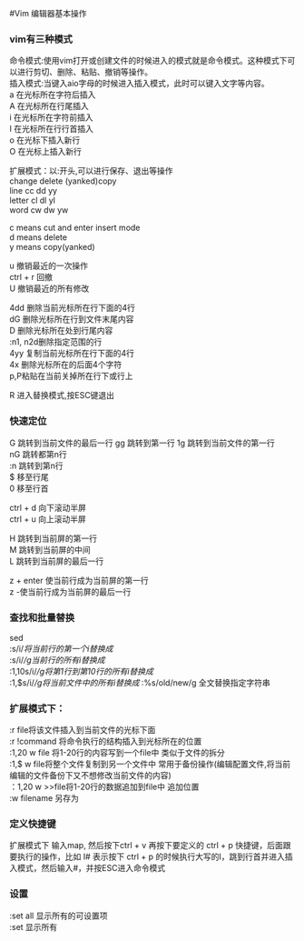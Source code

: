 #Vim 编辑器基本操作  
### vim有三种模式  
命令模式:使用vim打开或创建文件的时候进入的模式就是命令模式。这种模式下可以进行剪切、删除、粘贴、撤销等操作。  
插入模式:当键入aio字母的时候进入插入模式，此时可以键入文字等内容。  
a 在光标所在字符后插入  
A 在光标所在行尾插入  
i 在光标所在字符前插入  
I 在光标所在行行首插入  
o 在光标下插入新行  
O 在光标上插入新行  
  
扩展模式：以:开头,可以进行保存、退出等操作  
			change		delete		(yanked)copy  
line		cc			dd			yy  
letter		cl			dl			yl  
word		cw			dw			yw  

c means cut and enter insert mode  
d means delete  
y means copy(yanked)  

u 撤销最近的一次操作  
ctrl + r 回撤  
U  撤销最近的所有修改  

4dd 删除当前光标所在行下面的4行  
dG 删除光标所在行到文件末尾内容  
D 删除光标所在处到行尾内容  
:n1, n2d删除指定范围的行  
4yy 复制当前光标所在行下面的4行  
4x	删除光标所在的后面4个字符  
p,P粘贴在当前关掉所在行下或行上  

R 进入替换模式,按ESC键退出  

### 快速定位
G 跳转到当前文件的最后一行 
gg 跳转到第一行 
1g 跳转到当前文件的第一行  
nG 跳转都第n行   
:n 跳转到第n行  
$ 移至行尾  
0 移至行首  

ctrl + d 向下滚动半屏  
ctrl + u 向上滚动半屏  

H	跳转到当前屏的第一行  
M	跳转到当前屏的中间  
L	跳转到当前屏的最后一行  

z + enter 使当前行成为当前屏的第一行  
z -使当前行成为当前屏的最后一行  

### 查找和批量替换
sed  
:s/i/_将当前行的第一个i替换成_  
:s/i/_/g当前行的所有i替换成_  
:1,10s/i/_/g将第1行到第10行的所有i替换成_  
:1,$s/i/_/g将当前文件中的所有i替换成_
:%s/old/new/g 全文替换指定字符串    

### 扩展模式下：  
:r file将该文件插入到当前文件的光标下面  
:r !command 将命令执行的结构插入到光标所在的位置  
:1,20 w file 将1-20行的内容写到一个file中 类似于文件的拆分  
:1,$ w file将整个文件复制到另一个文件中 常用于备份操作(编辑配置文件,将当前编辑的文件备份下又不想修改当前文件的内容)  
：1,20 w >>file将1-20行的数据追加到file中 追加位置  
:w filename 另存为  
### 定义快捷键  
扩展模式下 输入map, 然后按下ctrl + v 再按下要定义的 ctrl + p 快捷键，后面跟要执行的操作，比如 I#<ESC> 表示按下 ctrl + p 的时候执行大写的I，跳到行首并进入插入模式，然后输入#，并按ESC进入命令模式   

### 设置
:set all 显示所有的可设置项  
:set 显示所有  
